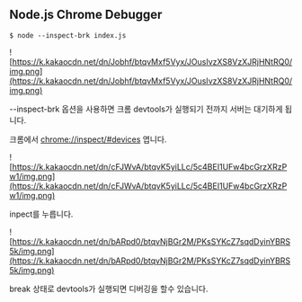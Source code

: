 ## Node.js Chrome Debugger

```
$ node --inspect-brk index.js
```

![https://k.kakaocdn.net/dn/Jobhf/btqvMxf5Vyx/JOusIvzXS8VzXJRjHNtRQ0/img.png](https://k.kakaocdn.net/dn/Jobhf/btqvMxf5Vyx/JOusIvzXS8VzXJRjHNtRQ0/img.png)

--inspect-brk 옵션을 사용하면 크롬 devtools가 실행되기 전까지 서버는 대기하게 됩니다.

크롬에서 [chrome://inspect/#devices](chrome://inspect/#devices) 엽니다.

![https://k.kakaocdn.net/dn/cFJWvA/btqvK5yiLLc/5c4BEI1UFw4bcGrzXRzPw1/img.png](https://k.kakaocdn.net/dn/cFJWvA/btqvK5yiLLc/5c4BEI1UFw4bcGrzXRzPw1/img.png)

inpect를 누릅니다.

![https://k.kakaocdn.net/dn/bARpd0/btqvNjBGr2M/PKsSYKcZ7sqdDyinYBRS5k/img.png](https://k.kakaocdn.net/dn/bARpd0/btqvNjBGr2M/PKsSYKcZ7sqdDyinYBRS5k/img.png)

break 상태로 devtools가 실행되면 디버깅을 할수 있습니다.